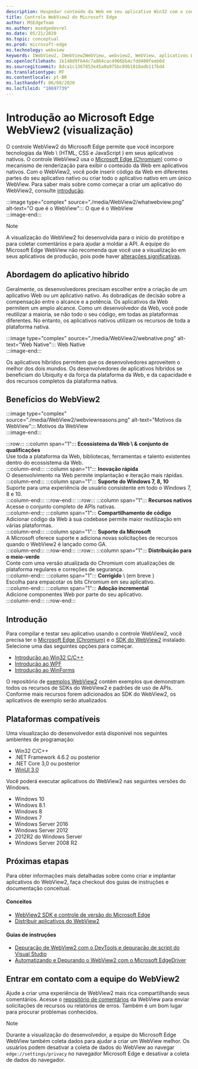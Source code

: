 ```yaml
---
description: Hospedar conteúdo da Web em seu aplicativo Win32 com o controle Microsoft Edge WebView 2
title: Controle WebView2 do Microsoft Edge
author: MSEdgeTeam
ms.author: msedgedevrel
ms.date: 05/21/2020
ms.topic: conceptual
ms.prod: microsoft-edge
ms.technology: webview
keywords: IWebView2, IWebView2WebView, webview2, WebView, aplicativos Win32, Win32, Edge, ICoreWebView2, CoreWebView2, ICoreWebView2Host, controle de navegador, HTML de borda, Windows Forms, WinForms, WPF, .NET
ms.openlocfilehash: 1b140d9f644c7a864cac4966bb4cfdd400feeb0d
ms.sourcegitcommit: 8dca1c1367853e45a0a975bc89b1818adb117bd4
ms.translationtype: MT
ms.contentlocale: pt-BR
ms.lasthandoff: 06/08/2020
ms.locfileid: "10697739"
---
```

# Introdução ao Microsoft Edge WebView2 (visualização)  

O controle WebView2 do Microsoft Edge permite que você incorpore tecnologias da Web \ (HTML, CSS e JavaScript \) em seus aplicativos nativos.  O controle WebView2 usa o [Microsoft Edge (Chromium)](https://www.microsoftedgeinsider.com) como o mecanismo de renderização para exibir o conteúdo da Web em aplicativos nativos.  Com o WebView2, você pode inserir código da Web em diferentes partes do seu aplicativo nativo ou criar todo o aplicativo nativo em um único WebView.  Para saber mais sobre como começar a criar um aplicativo do WebView2, consulte [introdução](./index.md#getting-started).  

:::image type="complex" source="./media/WebView2/whatwebview.png" alt-text="O que é o WebView":::
   O que é o WebView  
:::image-end:::  

> [!NOTE]
> A visualização do WebView2 foi desenvolvida para o início do protótipo e para coletar comentários e para ajudar a moldar a API.  A equipe do Microsoft Edge WebView não recomenda que você use a visualização em seus aplicativos de produção, pois pode haver [alterações significativas](./releasenotes.md).  

## Abordagem do aplicativo híbrido  

Geralmente, os desenvolvedores precisam escolher entre a criação de um aplicativo Web ou um aplicativo nativo.  As dobradiças de decisão sobre a compensação entre o alcance e a potência.  Os aplicativos da Web permitem um amplo alcance.  Como um desenvolvedor da Web, você pode reutilizar a maioria, se não todo o seu código, em todas as plataformas diferentes.  No entanto, os aplicativos nativos utilizam os recursos de toda a plataforma nativa.  

:::image type="complex" source="./media/WebView2/webnative.png" alt-text="Web Native":::
   Web Native  
:::image-end:::  

Os aplicativos híbridos permitem que os desenvolvedores aproveitem o melhor dos dois mundos.  Os desenvolvedores de aplicativos híbridos se beneficiam do Ubiquity e da força da plataforma da Web, e da capacidade e dos recursos completos da plataforma nativa.  

## Benefícios do WebView2   

:::image type="complex" source="./media/WebView2/webviewreasons.png" alt-text="Motivos da WebView":::
   Motivos da WebView  
:::image-end:::  

:::row:::
   :::column span="1":::
      **Ecossistema da Web \ & conjunto de qualificações**  
      Use toda a plataforma da Web, bibliotecas, ferramentas e talento existentes dentro do ecossistema da Web.  
   :::column-end:::
   :::column span="1":::
      **Inovação rápida**  
      O desenvolvimento na Web permite implantação e iteração mais rápidas.  
   :::column-end:::
   :::column span="1":::
      **Suporte do Windows 7, 8, 10**  
      Suporte para uma experiência de usuário consistente em todo o Windows 7, 8 e 10.  
   :::column-end:::
:::row-end:::
:::row:::
   :::column span="1":::
      **Recursos nativos**  
      Acesse o conjunto completo de APIs nativas.  
   :::column-end:::
   :::column span="1":::
      **Compartilhamento de código**  
      Adicionar código da Web à sua codebase permite maior reutilização em várias plataformas.  
   :::column-end:::
   :::column span="1":::
      **Suporte da Microsoft**  
      A Microsoft oferece suporte e adiciona novas solicitações de recursos quando o WebView2 é lançado como GA.  
   :::column-end:::
:::row-end:::
:::row:::
   :::column span="1":::
      **Distribuição para o meio-verde**  
      Conte com uma versão atualizada do Chromium com atualizações de plataforma regulares e correções de segurança.  
   :::column-end:::
   :::column span="1":::
      **Corrigido** \ (em breve \)  
      Escolha para empacotar os bits Chromium em seu aplicativo.  
   :::column-end:::
   :::column span="1":::
      **Adoção incremental**  
      Adicione componentes Web por parte do seu aplicativo.  
   :::column-end:::
:::row-end:::

## Introdução  

Para compilar e testar seu aplicativo usando o controle WebView2, você precisa ter o [Microsoft Edge (Chromium)](https://www.microsoftedgeinsider.com/download) e o [SDK do WebView2](https://aka.ms/webviewnuget) instalado.  Selecione uma das seguintes opções para começar.  

*   [Introdução ao Win32 C/C++](./gettingstarted/win32.md)  
*   [Introdução ao WPF](./gettingstarted/wpf.md)  
*   [Introdução ao WinForms](./gettingstarted/winforms.md)  

O repositório de [exemplos WebView2](https://github.com/MicrosoftEdge/WebView2Samples) contém exemplos que demonstram todos os recursos de SDKs do WebView2 e padrões de uso de APIs. Conforme mais recursos forem adicionados ao SDK do WebView2, os aplicativos de exemplo serão atualizados.   

## Plataformas compatíveis  

Uma visualização do desenvolvedor está disponível nos seguintes ambientes de programação:  

*   Win32 C/C++  
*   .NET Framework 4.6.2 ou posterior  
*   .NET Core 3,0 ou posterior  
*   [WinUI 3,0](/uwp/toolkits/winui3/)  

Você poderá executar aplicativos do WebView2 nas seguintes versões do Windows.  

*   Windows 10  
*   Windows 8.1  
*   Windows 8  
*   Windows 7  
*   Windows Server 2016  
*   Windows Server 2012  
*   2012R2 do Windows Server  
*   Windows Server 2008 R2  

## Próximas etapas  

Para obter informações mais detalhadas sobre como criar e implantar aplicativos do WebView2, faça checkout dos guias de instruções e documentação conceitual.  

#### Conceitos  

*   [WebView2 SDK e controle de versão do Microsoft Edge](./concepts/versioning.md)
*   [Distribuir aplicativos do WebView2](./concepts/distribution.md)  
 
#### Guias de instruções  

*   [Depuração de WebView2 com o DevTools e depuração de script do Visual Studio](./howto/debug.md)  
*   [Automatizando e Depurando o WebView2 com o Microsoft EdgeDriver](./howto/webdriver.md)  

<!--todo: add how-tos when available  -->  

## Entrar em contato com a equipe do WebView2  

Ajude a criar uma experiência de WebView2 mais rica compartilhando seus comentários.  Acesse o [repositório de comentários](https://aka.ms/webviewfeedback) da WebView para enviar solicitações de recursos ou relatórios de erros.  Também é um bom lugar para procurar problemas conhecidos.  

> [!NOTE]
> Durante a visualização do desenvolvedor, a equipe do Microsoft Edge WebView também coleta dados para ajudar a criar um WebView melhor.  Os usuários podem desativar a coleta de dados do WebView ao navegar `edge://settings/privacy` no navegador Microsoft Edge e desativar a coleta de dados do navegador.  
